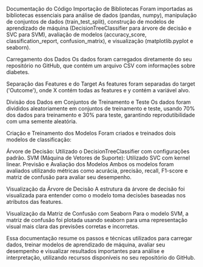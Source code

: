 Documentação do Código
Importação de Bibliotecas
Foram importadas as bibliotecas essenciais para análise de dados (pandas, numpy), manipulação de conjuntos de dados (train_test_split), construção de modelos de aprendizado de máquina (DecisionTreeClassifier para árvore de decisão e SVC para SVM), avaliação de modelos (accuracy_score, classification_report, confusion_matrix), e visualização (matplotlib.pyplot e seaborn).

Carregamento dos Dados
Os dados foram carregados diretamente do seu repositório no GitHub, que contém um arquivo CSV com informações sobre diabetes.

Separação das Features e do Target
As features foram separadas do target ('Outcome'), onde X contém todas as features e y contém a variável alvo.

Divisão dos Dados em Conjuntos de Treinamento e Teste
Os dados foram divididos aleatoriamente em conjuntos de treinamento e teste, usando 70% dos dados para treinamento e 30% para teste, garantindo reprodutibilidade com uma semente aleatória.

Criação e Treinamento dos Modelos
Foram criados e treinados dois modelos de classificação:

Árvore de Decisão: Utilizado o DecisionTreeClassifier com configurações padrão.
SVM (Máquina de Vetores de Suporte): Utilizado SVC com kernel linear.
Previsão e Avaliação dos Modelos
Ambos os modelos foram avaliados utilizando métricas como acurácia, precisão, recall, F1-score e matriz de confusão para avaliar seu desempenho.

Visualização da Árvore de Decisão
A estrutura da árvore de decisão foi visualizada para entender como o modelo toma decisões baseadas nos atributos das features.

Visualização da Matriz de Confusão com Seaborn
Para o modelo SVM, a matriz de confusão foi plotada usando seaborn para uma representação visual mais clara das previsões corretas e incorretas.

Essa documentação resume os passos e técnicas utilizados para carregar dados, treinar modelos de aprendizado de máquina, avaliar seu desempenho e visualizar resultados importantes para análise e interpretação, utilizando recursos disponíveis no seu repositório do GitHub.
